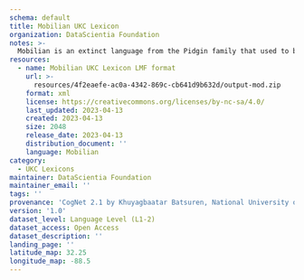 ```yaml
---
schema: default
title: Mobilian UKC Lexicon
organization: DataScientia Foundation
notes: >-
  Mobilian is an extinct language from the Pidgin family that used to be spoken in North America. The UKC Lexicon of Mobilian is represented as a lexico-semantic network. It consists of words, word senses, synsets, as well as sense-level and synset-level relationships
resources:
  - name: Mobilian UKC Lexicon LMF format
    url: >-
      resources/4f2eaefe-ac0a-4342-869c-cb641d9b632d/output-mod.zip
    format: xml
    license: https://creativecommons.org/licenses/by-nc-sa/4.0/
    last_updated: 2023-04-13
    created: 2023-04-13
    size: 2048
    release_date: 2023-04-13
    distribution_document: ''
    language: Mobilian
category:
  - UKC Lexicons
maintainer: DataScientia Foundation
maintainer_email: ''
tags: ''
provenance: 'CogNet 2.1 by Khuyagbaatar Batsuren, National University of Mongolia (http://cognet.ukc.disi.unitn.it); Native Languages of the Americas 2021.11. by Laura Redish and Orrin Lewis (http://www.native-languages.org); Princeton WordNet 2.1 by Princeton University (https://wordnet.princeton.edu)'
version: '1.0'
dataset_level: Language Level (L1-2)
dataset_access: Open Access
dataset_description: ''
landing_page: ''
latitude_map: 32.25
longitude_map: -88.5
---
```

